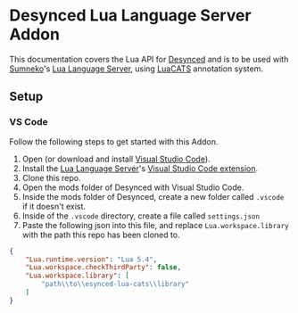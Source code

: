 # Desynced Lua Language Server Addon
This documentation covers the Lua API for [Desynced][desynced] and is to be used with [Sumneko](https://github.com/sumneko)'s [Lua Language Server][lls], using [LuaCATS]() annotation system.

## Setup

### VS Code
Follow the following steps to get started with this Addon.

1. Open (or download and install [Visual Studio Code][vscode]).
2. Install the [Lua Language Server][lls]'s [Visual Studio Code extension](https://marketplace.visualstudio.com/items?itemName=sumneko.lua).
3. Clone this repo.
4. Open the mods folder of Desynced with Visual Studio Code.
5. Inside the mods folder of Desynced, create a new folder called `.vscode` if it doesn't exist.
6. Inside of the `.vscode` directory, create a file called `settings.json`
7. Paste the following json into this file, and replace `Lua.workspace.library` with the path this repo has been cloned to.

```json
{
    "Lua.runtime.version": "Lua 5.4",
    "Lua.workspace.checkThirdParty": false,
    "Lua.workspace.library": [
        "path\\to\\esynced-lua-cats\\library"
    ]
}
```

[desynced]: https://www.desyncedgame.com
[vscode]: https://code.visualstudio.com/
[lls]: https://github.com/LuaLS/lua-language-server#
